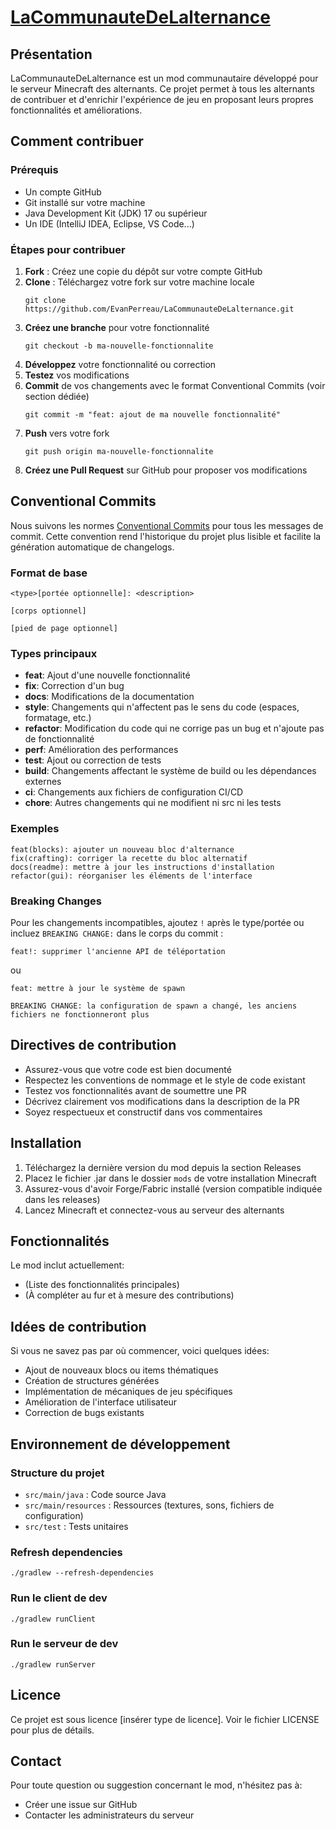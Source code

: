 # [LaCommunauteDeLalternance](https://evanperreau.github.io/LaCommunauteDeLalternance/)

## Présentation

LaCommunauteDeLalternance est un mod communautaire développé pour le serveur Minecraft des alternants. Ce projet permet à tous les alternants de contribuer et d'enrichir l'expérience de jeu en proposant leurs propres fonctionnalités et améliorations.

## Comment contribuer

### Prérequis
- Un compte GitHub
- Git installé sur votre machine
- Java Development Kit (JDK) 17 ou supérieur
- Un IDE (IntelliJ IDEA, Eclipse, VS Code...)

### Étapes pour contribuer
1. **Fork** : Créez une copie du dépôt sur votre compte GitHub
2. **Clone** : Téléchargez votre fork sur votre machine locale
   ```
   git clone https://github.com/EvanPerreau/LaCommunauteDeLalternance.git
   ```
3. **Créez une branche** pour votre fonctionnalité
   ```
   git checkout -b ma-nouvelle-fonctionnalite
   ```
4. **Développez** votre fonctionnalité ou correction
5. **Testez** vos modifications
6. **Commit** de vos changements avec le format Conventional Commits (voir section dédiée)
   ```
   git commit -m "feat: ajout de ma nouvelle fonctionnalité"
   ```
7. **Push** vers votre fork
   ```
   git push origin ma-nouvelle-fonctionnalite
   ```
8. **Créez une Pull Request** sur GitHub pour proposer vos modifications

## Conventional Commits

Nous suivons les normes [Conventional Commits](https://www.conventionalcommits.org/) pour tous les messages de commit. Cette convention rend l'historique du projet plus lisible et facilite la génération automatique de changelogs.

### Format de base
```
<type>[portée optionnelle]: <description>

[corps optionnel]

[pied de page optionnel]
```

### Types principaux
- **feat**: Ajout d'une nouvelle fonctionnalité
- **fix**: Correction d'un bug
- **docs**: Modifications de la documentation
- **style**: Changements qui n'affectent pas le sens du code (espaces, formatage, etc.)
- **refactor**: Modification du code qui ne corrige pas un bug et n'ajoute pas de fonctionnalité
- **perf**: Amélioration des performances
- **test**: Ajout ou correction de tests
- **build**: Changements affectant le système de build ou les dépendances externes
- **ci**: Changements aux fichiers de configuration CI/CD
- **chore**: Autres changements qui ne modifient ni src ni les tests

### Exemples
```
feat(blocks): ajouter un nouveau bloc d'alternance
fix(crafting): corriger la recette du bloc alternatif
docs(readme): mettre à jour les instructions d'installation
refactor(gui): réorganiser les éléments de l'interface
```

### Breaking Changes
Pour les changements incompatibles, ajoutez `!` après le type/portée ou incluez `BREAKING CHANGE:` dans le corps du commit :
```
feat!: supprimer l'ancienne API de téléportation
```
ou
```
feat: mettre à jour le système de spawn

BREAKING CHANGE: la configuration de spawn a changé, les anciens fichiers ne fonctionneront plus
```

## Directives de contribution

- Assurez-vous que votre code est bien documenté
- Respectez les conventions de nommage et le style de code existant
- Testez vos fonctionnalités avant de soumettre une PR
- Décrivez clairement vos modifications dans la description de la PR
- Soyez respectueux et constructif dans vos commentaires

## Installation

1. Téléchargez la dernière version du mod depuis la section Releases
2. Placez le fichier .jar dans le dossier `mods` de votre installation Minecraft
3. Assurez-vous d'avoir Forge/Fabric installé (version compatible indiquée dans les releases)
4. Lancez Minecraft et connectez-vous au serveur des alternants

## Fonctionnalités

Le mod inclut actuellement:
- (Liste des fonctionnalités principales)
- (À compléter au fur et à mesure des contributions)

## Idées de contribution

Si vous ne savez pas par où commencer, voici quelques idées:
- Ajout de nouveaux blocs ou items thématiques
- Création de structures générées
- Implémentation de mécaniques de jeu spécifiques
- Amélioration de l'interface utilisateur
- Correction de bugs existants

## Environnement de développement

### Structure du projet
- `src/main/java` : Code source Java
- `src/main/resources` : Ressources (textures, sons, fichiers de configuration)
- `src/test` : Tests unitaires

### Refresh dependencies

```
./gradlew --refresh-dependencies
```

### Run le client de dev

```
./gradlew runClient
```

### Run le serveur de dev

```
./gradlew runServer
```

## Licence

Ce projet est sous licence [insérer type de licence]. Voir le fichier LICENSE pour plus de détails.

## Contact

Pour toute question ou suggestion concernant le mod, n'hésitez pas à:
- Créer une issue sur GitHub
- Contacter les administrateurs du serveur